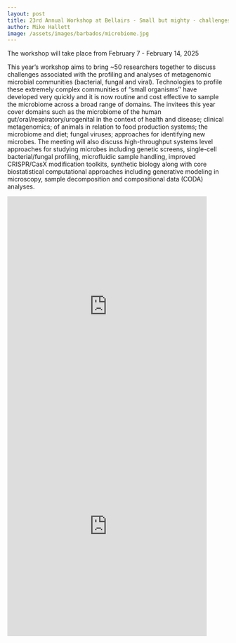 ```yaml
---
layout: post
title: 23rd Annual Workshop at Bellairs - Small but mighty - challenges of microbial and viral metagenomics 
author: Mike Hallett
image: /assets/images/barbados/microbiome.jpg
---
```



The workshop will take place from February 7 - February 14, 2025

This year’s workshop aims to bring ~50 researchers together to discuss challenges associated with the profiling and analyses of metagenomic microbial communities (bacterial, fungal and viral). Technologies to profile these extremely complex communities of ‘’small organisms’’ have developed very quickly and it is now routine and cost effective to sample the microbiome across a broad range of domains. The invitees this year cover domains such as the microbiome of the human gut/oral/respiratory/urogenital in the context of health and disease; clinical metagenomics; of animals in relation to food production systems; the microbiome and diet; fungal viruses; approaches for identifying new microbes. The meeting will also discuss high-throughput systems level approaches for studying microbes including genetic screens, single-cell bacterial/fungal profiling, microfluidic sample handling, improved CRISPR/CasX modification toolkits, synthetic biology along with core biostatistical computational approaches including generative modeling in microscopy, sample decomposition and compositional data (CODA) analyses.

<iframe src="https://docs.google.com/spreadsheets/d/e/2PACX-1vRGWwPnokEfsBJe7dlXSm7s2s6FwjPeDqWzmrA9Cd8iUNZbtrYL-a0SaXiXXHqYiHuP8x6-J67U1CAG/pubhtml?gid=1362159807&amp;single=true&amp;widget=true&amp;headers=false" height="500" width="90%" style="border:none;"></iframe>

<iframe src="https://docs.google.com/spreadsheets/d/e/2PACX-1vRGWwPnokEfsBJe7dlXSm7s2s6FwjPeDqWzmrA9Cd8iUNZbtrYL-a0SaXiXXHqYiHuP8x6-J67U1CAG/pubhtml?gid=741533285&amp;single=true&amp;widget=true&amp;headers=false" height="500" width="90%" style="border:none;"></iframe>